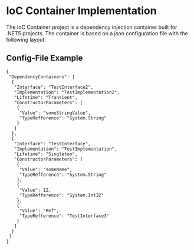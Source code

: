 ﻿# IoC Container Implementation

The IoC Container project is a dependency injection container built for .NET5 projects. The container is based on a json configuration file with the following layout:

## Config-File Example

```JSONasPerl
{
 "DependencyContainers": [
  {
   "Interface": "TestInterface2",
   "Implementation": "TestImplementation2",
   "Lifetime": "Transient",
   "ConstructorParameters": [
    {
     "Value": "someStringValue",
     "TypeRefference": "System.String"
    }
   ]
  },
  {
   "Interface": "TestInterface",
   "Implementation": "TestImplementation",
   "Lifetime": "Singleton",
   "ConstructorParameters": [
    {
     "Value": "someName",
     "TypeRefference": "System.String"
    },
    {
     "Value": 12,
     "TypeRefference": "System.Int32"
    },
    {
     "Value": "Ref",
     "TypeRefference": "TestInterface3"
    }
   ]
  }
 ]
}
```
